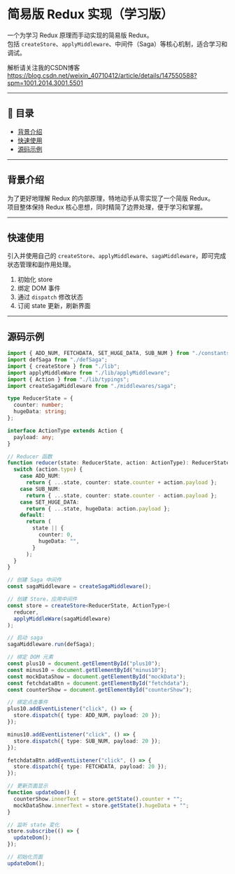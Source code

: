 # 简易版 Redux 实现（学习版）

一个为学习 Redux 原理而手动实现的简易版 Redux。  
包括 `createStore`、`applyMiddleware`、中间件（Saga）等核心机制，适合学习和调试。

解析请关注我的CSDN博客 https://blog.csdn.net/weixin_40710412/article/details/147550588?spm=1001.2014.3001.5501


---

## 📖 目录

- [背景介绍](#背景介绍)
- [快速使用](#快速使用)
- [源码示例](#源码示例)

---

## 背景介绍

为了更好地理解 Redux 的内部原理，特地动手从零实现了一个简版 Redux。  
项目整体保持 Redux 核心思想，同时精简了边界处理，便于学习和掌握。

---

## 快速使用

引入并使用自己的 `createStore`、`applyMiddleware`、`sagaMiddleware`，即可完成状态管理和副作用处理。

1. 初始化 store
2. 绑定 DOM 事件
3. 通过 `dispatch` 修改状态
4. 订阅 state 更新，刷新界面

---

## 源码示例

```typescript
import { ADD_NUM, FETCHDATA, SET_HUGE_DATA, SUB_NUM } from "./constants";
import defSaga from "./defSaga";
import { createStore } from "./lib";
import applyMiddleWare from "./lib/applyMiddleware";
import { Action } from "./lib/typings";
import createSagaMiddleware from "./middlewares/saga";

type ReducerState = {
  counter: number;
  hugeData: string;
};

interface ActionType extends Action {
  payload: any;
}

// Reducer 函数
function reducer(state: ReducerState, action: ActionType): ReducerState {
  switch (action.type) {
    case ADD_NUM:
      return { ...state, counter: state.counter + action.payload };
    case SUB_NUM:
      return { ...state, counter: state.counter - action.payload };
    case SET_HUGE_DATA:
      return { ...state, hugeData: action.payload };
    default:
      return (
        state || {
          counter: 0,
          hugeData: "",
        }
      );
  }
}

// 创建 Saga 中间件
const sagaMiddleware = createSagaMiddleware();

// 创建 Store，应用中间件
const store = createStore<ReducerState, ActionType>(
  reducer,
  applyMiddleWare(sagaMiddleware)
);

// 启动 saga
sagaMiddleware.run(defSaga);

// 绑定 DOM 元素
const plus10 = document.getElementById("plus10");
const minus10 = document.getElementById("minus10");
const mockDataShow = document.getElementById("mockData");
const fetchdataBtn = document.getElementById("fetchdata");
const counterShow = document.getElementById("counterShow");

// 绑定点击事件
plus10.addEventListener("click", () => {
  store.dispatch({ type: ADD_NUM, payload: 20 });
});

minus10.addEventListener("click", () => {
  store.dispatch({ type: SUB_NUM, payload: 20 });
});

fetchdataBtn.addEventListener("click", () => {
  store.dispatch({ type: FETCHDATA, payload: 20 });
});

// 更新页面显示
function updateDom() {
  counterShow.innerText = store.getState().counter + "";
  mockDataShow.innerText = store.getState().hugeData + "";
}

// 监听 state 变化
store.subscribe(() => {
  updateDom();
});

// 初始化页面
updateDom();
```

